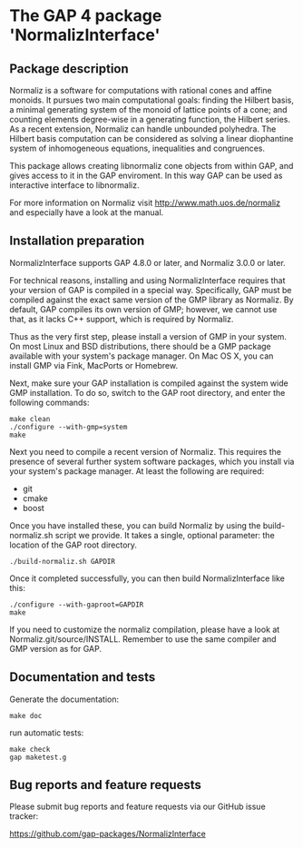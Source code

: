# The GAP 4 package 'NormalizInterface'

## Package description

Normaliz is a software for computations with rational cones and affine
monoids. It pursues two main computational goals: finding the Hilbert
basis, a minimal generating system of the monoid of lattice points of a
cone; and counting elements degree-wise in a generating function, the
Hilbert series.
As a recent extension, Normaliz can handle unbounded polyhedra. The
Hilbert basis computation can be considered as solving a linear
diophantine system of inhomogeneous equations, inequalities and
congruences.

This package allows creating libnormaliz cone objects from within GAP,
and gives access to it in the GAP enviroment. In this way GAP can be
used as interactive interface to libnormaliz.

For more information on Normaliz visit http://www.math.uos.de/normaliz and
especially have a look at the manual.


## Installation preparation

NormalizInterface supports GAP 4.8.0 or later, and Normaliz 3.0.0 or later.

For technical reasons, installing and using NormalizInterface requires
that your version of GAP is compiled in a special way. Specifically, GAP
must be compiled against the exact same version of the GMP library as
Normaliz. By default, GAP compiles its own version of GMP; however, we
cannot use that, as it lacks C++ support, which is required by Normaliz.

Thus as the very first step, please install a version of GMP in your
system. On most Linux and BSD distributions, there should be a GMP
package available with your system's package manager. On Mac OS X, you
can install GMP via Fink, MacPorts or Homebrew.

Next, make sure your GAP installation is compiled against the system
wide GMP installation. To do so, switch to the GAP root directory, and
enter the following commands:

    make clean
    ./configure --with-gmp=system
    make

Next you need to compile a recent version of Normaliz. This requires the
presence of several further system software packages, which you install
via your system's package manager. At least the following are required:

 * git
 * cmake
 * boost

Once you have installed these, you can build Normaliz by using
the build-normaliz.sh script we provide. It takes a single,
optional parameter: the location of the GAP root directory.
    
    ./build-normaliz.sh GAPDIR

Once it completed successfully, you can then build NormalizInterface
like this:

    ./configure --with-gaproot=GAPDIR
    make

If you need to customize the normaliz compilation, please have a look at
Normaliz.git/source/INSTALL. Remember to use the same compiler and GMP
version as for GAP.


## Documentation and tests

Generate the documentation:
    
    make doc

run automatic tests:
    
    make check
    gap maketest.g


## Bug reports and feature requests

Please submit bug reports and feature requests via our GitHub issue tracker:

  https://github.com/gap-packages/NormalizInterface
